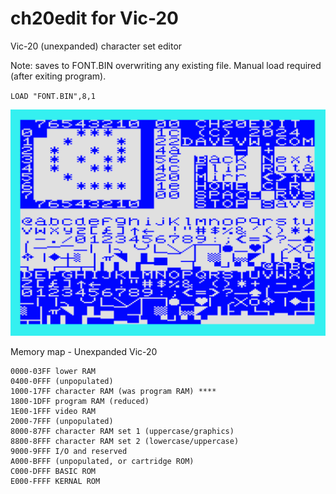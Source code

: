# ch20edit for Vic-20 #

Vic-20 (unexpanded) character set editor

Note: saves to FONT.BIN overwriting any existing file.   Manual load required (after exiting program).

``
LOAD "FONT.BIN",8,1
``

![prototype](media/functional.png)

Memory map - Unexpanded Vic-20

    0000-03FF lower RAM
    0400-0FFF (unpopulated)
    1000-17FF character RAM (was program RAM) ****
    1800-1DFF program RAM (reduced)
    1E00-1FFF video RAM
    2000-7FFF (unpopulated)
    8000-87FF character RAM set 1 (uppercase/graphics)
    8800-8FFF character RAM set 2 (lowercase/uppercase)
    9000-9FFF I/O and reserved
    A000-BFFF (unpopulated, or cartridge ROM)
    C000-DFFF BASIC ROM
    E000-FFFF KERNAL ROM
